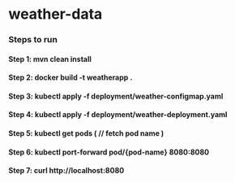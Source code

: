 # weather-data
### Steps to run
#### Step 1: mvn clean install
#### Step 2: docker build -t weatherapp . 
#### Step 3: kubectl apply -f deployment/weather-configmap.yaml
#### Step 4: kubectl apply -f deployment/weather-deployment.yaml
#### Step 5: kubectl get pods ( // fetch pod name )
#### Step 6: kubectl port-forward pod/{pod-name} 8080:8080 
#### Step 7: curl http://localhost:8080 
